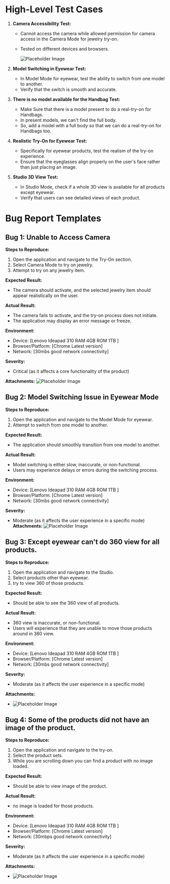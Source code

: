 <!-- Save this as a .md file and replace placeholders with actual content -->

# High-Level Test Cases

1. **Camera Accessibility Test:**
   - Cannot access the camera while allowed permission for camera access in the Camera Mode for jewelry try-on.
   - Tested on different devices and browsers.
     
     ![Placeholder Image](https://github.com/manikantakatakam/personal_practise/blob/09eb8b01a9e5e316011bf432eef4e213b3e66eb5/today%20testing/Camera_issue.png)
     
     
2. **Model Switching in Eyewear Test:**
   - In Model Mode for eyewear, test the ability to switch from one model to another.
   - Verify that the switch is smooth and accurate.

3. **There is no model available for the Handbag Test:**
   - Make Sure that there is a model present to do a real-try-on for Handbags.
   - In present models, we can't find the full body.
   - So, add a model with a full body so that we can do a real-try-on for Handbags too.   

4. **Realistic Try-On for Eyewear Test:**
   - Specifically for eyewear products, test the realism of the try-on experience.
   - Ensure that the eyeglasses align properly on the user's face rather than just placing an image.

5. **Studio 3D View Test:**
   - In Studio Mode, check if a whole 3D view is available for all products except eyewear.
   - Verify that users can see detailed views of each product.

# Bug Report Templates

## Bug 1: Unable to Access Camera

**Steps to Reproduce:**
1. Open the application and navigate to the Try-On section.
2. Select Camera Mode to try on jewelry.
3. Attempt to try on any jewelry item.

**Expected Result:**
   - The camera should activate, and the selected jewelry item should appear realistically on the user.

**Actual Result:**
   - The camera fails to activate, and the try-on process does not initiate.
   - The application may display an error message or freeze.

**Environment:**
   - Device: [Lenovo Ideapad 310 RAM 4GB ROM 1TB ]
   - Browser/Platform: [Chrome Latest version]
   - Network: [30mbs good network connectivity]

**Severity:**
   - Critical (as it affects a core functionality of the product)

**Attachments:**
  ![Placeholder Image](https://github.com/manikantakatakam/personal_practise/blob/09eb8b01a9e5e316011bf432eef4e213b3e66eb5/today%20testing/Camera_issue.png)

## Bug 2: Model Switching Issue in Eyewear Mode

**Steps to Reproduce:**
1. Open the application and navigate to the Model Mode for eyewear.
2. Attempt to switch from one model to another.

**Expected Result:**
   - The application should smoothly transition from one model to another.

**Actual Result:**
   - Model switching is either slow, inaccurate, or non-functional.
   - Users may experience delays or errors during the switching process.

**Environment:**
   - Device: [Lenovo Ideapad 310 RAM 4GB ROM 1TB ]
   - Browser/Platform: [Chrome Latest version]
   - Network: [30mbs good network connectivity]
     
**Severity:**
   - Moderate (as it affects the user experience in a specific mode)
**Attachments:**
  ![Placeholder Image](https://github.com/manikantakatakam/personal_practise/blob/09eb8b01a9e5e316011bf432eef4e213b3e66eb5/today%20testing/Eyewear_model_view.png)
## Bug 3: Except eyewear can't do 360 view for all products.

**Steps to Reproduce:**
1. Open the application and navigate to the Studio.
2. Select products other than eyewear.
3. try to view 360 of those products.

**Expected Result:**
   - Should be able to see the 360 view of all products.

**Actual Result:**
   - 360 view is  inaccurate, or non-functional.
   - Users will experience that they are unable to move those products around in 360 view.

**Environment:**
   - Device: [Lenovo Ideapad 310 RAM 4GB ROM 1TB ]
   - Browser/Platform: [Chrome Latest version]
   - Network: [30mbs good network connectivity]
     
**Severity:**
   - Moderate (as it affects the user experience in a specific mode)

**Attachments:**
   - ![Placeholder Image](https://github.com/manikantakatakam/personal_practise/blob/09eb8b01a9e5e316011bf432eef4e213b3e66eb5/today%20testing/mangalsutras_StudioView.png)

## Bug 4: Some of the products did not have an image of the product.

**Steps to Reproduce:**
1. Open the application and navigate to the try-on.
2. Select the product sets.
3. While you are scrolling down you can find a product with no image loaded.

**Expected Result:**
   - Should be able to view image of the product.

**Actual Result:**
   - no image is loaded for those products.

**Environment:**
   - Device: [Lenovo Ideapad 310 RAM 4GB ROM 1TB ]
   - Browser/Platform: [Chrome Latest version]
   - Network: [30mbps good network connectivity]
     
**Severity:**
   - Moderate (as it affects the user experience in a specific mode)

**Attachments:**
   - ![Placeholder Image](https://github.com/manikantakatakam/personal_practise/blob/4a97994f31a658cba750fff98e544265049ecffb/today%20testing/no_image_model_view.png)
